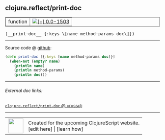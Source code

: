 ## clojure.reflect/print-doc



 <table border="1">
<tr>
<td>function</td>
<td><a href="https://github.com/cljsinfo/cljs-api-docs/tree/0.0-1503"><img valign="middle" alt="[+] 0.0-1503" title="Added in 0.0-1503" src="https://img.shields.io/badge/+-0.0--1503-lightgrey.svg"></a> </td>
</tr>
</table>


 <samp>
(__print-doc__ {:keys \[name method-params doc\]})<br>
</samp>

---







Source code @ [github](https://github.com/clojure/clojurescript/blob/r2740/src/cljs/clojure/reflect.cljs#L38-L42):

```clj
(defn print-doc [{:keys [name method-params doc]}]
  (when-not (empty? name)
    (println name)
    (println method-params)
    (println doc)))
```

<!--
Repo - tag - source tree - lines:

 <pre>
clojurescript @ r2740
└── src
    └── cljs
        └── clojure
            └── <ins>[reflect.cljs:38-42](https://github.com/clojure/clojurescript/blob/r2740/src/cljs/clojure/reflect.cljs#L38-L42)</ins>
</pre>

-->

---



###### External doc links:

[`clojure.reflect/print-doc` @ crossclj](http://crossclj.info/fun/clojure.reflect.cljs/print-doc.html)<br>

---

 <table>
<tr><td>
<img valign="middle" align="right" width="48px" src="http://i.imgur.com/Hi20huC.png">
</td><td>
Created for the upcoming ClojureScript website.<br>
[edit here] | [learn how]
</td></tr></table>

[edit here]:https://github.com/cljsinfo/cljs-api-docs/blob/master/cljsdoc/clojure.reflect_print-doc.cljsdoc
[learn how]:https://github.com/cljsinfo/cljs-api-docs/wiki/cljsdoc-files

<!--

This information was too distracting to show to readers, but I'll leave it
commented here since it is helpful to:

- pretty-print the data used to generate this document
- and show how to retrieve that data



The API data for this symbol:

```clj
{:ns "clojure.reflect",
 :name "print-doc",
 :type "function",
 :signature ["[{:keys [name method-params doc]}]"],
 :source {:code "(defn print-doc [{:keys [name method-params doc]}]\n  (when-not (empty? name)\n    (println name)\n    (println method-params)\n    (println doc)))",
          :title "Source code",
          :repo "clojurescript",
          :tag "r2740",
          :filename "src/cljs/clojure/reflect.cljs",
          :lines [38 42]},
 :full-name "clojure.reflect/print-doc",
 :full-name-encode "clojure.reflect_print-doc",
 :history [["+" "0.0-1503"]]}

```

Retrieve the API data for this symbol:

```clj
;; from Clojure REPL
(require '[clojure.edn :as edn])
(-> (slurp "https://raw.githubusercontent.com/cljsinfo/cljs-api-docs/catalog/cljs-api.edn")
    (edn/read-string)
    (get-in [:symbols "clojure.reflect/print-doc"]))
```

-->
